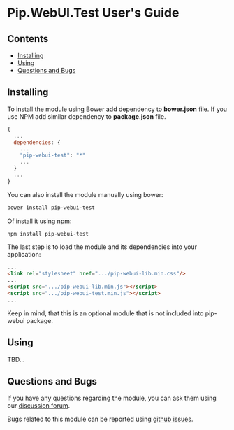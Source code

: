 # Pip.WebUI.Test User's Guide

## Contents
- [Installing](#install)
- [Using](#usage)
- [Questions and Bugs](#issues)

## <a name="install"></a> Installing

To install the module using Bower add dependency to **bower.json** file. 
If you use NPM add similar dependency to **package.json** file.
```javascript
{
  ...
  dependencies: {
    ...
    "pip-webui-test": "*"
    ...
  }
  ...
}
```

You can also install the module manually using bower:
```bash
bower install pip-webui-test
```

Of install it using npm:
```bash
npm install pip-webui-test
```

The last step is to load the module and its dependencies into your application:
```html
...
<link rel="stylesheet" href=".../pip-webui-lib.min.css"/>
...
<script src=".../pip-webui-lib.min.js"></script>
<script src=".../pip-webui-test.min.js"></script>
...
```

Keep in mind, that this is an optional module that is not included into pip-webui package.

## <a name="usage"></a> Using

TBD...

## <a name="issues"></a> Questions and Bugs

If you have any questions regarding the module, you can ask them using our 
[discussion forum](https://groups.google.com/forum/#!forum/pip-webui).

Bugs related to this module can be reported using [github issues](https://github.com/pip-webui/pip-webui-test/issues).
